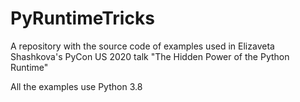 # PyRuntimeTricks

A repository with the source code of examples used in Elizaveta Shashkova's PyCon US 2020 talk "The Hidden Power of the Python Runtime"

All the examples use Python 3.8
